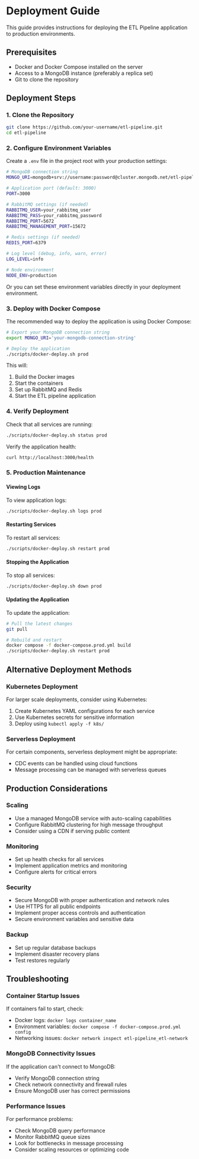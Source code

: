 # Deployment Guide

This guide provides instructions for deploying the ETL Pipeline application to production environments.

## Prerequisites

- Docker and Docker Compose installed on the server
- Access to a MongoDB instance (preferably a replica set)
- Git to clone the repository

## Deployment Steps

### 1. Clone the Repository

```bash
git clone https://github.com/your-username/etl-pipeline.git
cd etl-pipeline
```

### 2. Configure Environment Variables

Create a `.env` file in the project root with your production settings:

```bash
# MongoDB connection string
MONGO_URI=mongodb+srv://username:password@cluster.mongodb.net/etl-pipeline?retryWrites=true&w=majority

# Application port (default: 3000)
PORT=3000

# RabbitMQ settings (if needed)
RABBITMQ_USER=your_rabbitmq_user
RABBITMQ_PASS=your_rabbitmq_password
RABBITMQ_PORT=5672
RABBITMQ_MANAGEMENT_PORT=15672

# Redis settings (if needed)
REDIS_PORT=6379

# Log level (debug, info, warn, error)
LOG_LEVEL=info

# Node environment
NODE_ENV=production
```

Or you can set these environment variables directly in your deployment environment.

### 3. Deploy with Docker Compose

The recommended way to deploy the application is using Docker Compose:

```bash
# Export your MongoDB connection string
export MONGO_URI='your-mongodb-connection-string'

# Deploy the application
./scripts/docker-deploy.sh prod
```

This will:
1. Build the Docker images
2. Start the containers
3. Set up RabbitMQ and Redis
4. Start the ETL pipeline application

### 4. Verify Deployment

Check that all services are running:

```bash
./scripts/docker-deploy.sh status prod
```

Verify the application health:

```bash
curl http://localhost:3000/health
```

### 5. Production Maintenance

#### Viewing Logs

To view application logs:

```bash
./scripts/docker-deploy.sh logs prod
```

#### Restarting Services

To restart all services:

```bash
./scripts/docker-deploy.sh restart prod
```

#### Stopping the Application

To stop all services:

```bash
./scripts/docker-deploy.sh down prod
```

#### Updating the Application

To update the application:

```bash
# Pull the latest changes
git pull

# Rebuild and restart
docker compose -f docker-compose.prod.yml build
./scripts/docker-deploy.sh restart prod
```

## Alternative Deployment Methods

### Kubernetes Deployment

For larger scale deployments, consider using Kubernetes:

1. Create Kubernetes YAML configurations for each service
2. Use Kubernetes secrets for sensitive information
3. Deploy using `kubectl apply -f k8s/`

### Serverless Deployment

For certain components, serverless deployment might be appropriate:
- CDC events can be handled using cloud functions
- Message processing can be managed with serverless queues

## Production Considerations

### Scaling

- Use a managed MongoDB service with auto-scaling capabilities
- Configure RabbitMQ clustering for high message throughput
- Consider using a CDN if serving public content

### Monitoring

- Set up health checks for all services
- Implement application metrics and monitoring
- Configure alerts for critical errors

### Security

- Secure MongoDB with proper authentication and network rules
- Use HTTPS for all public endpoints
- Implement proper access controls and authentication
- Secure environment variables and sensitive data

### Backup

- Set up regular database backups
- Implement disaster recovery plans
- Test restores regularly

## Troubleshooting

### Container Startup Issues

If containers fail to start, check:
- Docker logs: `docker logs container_name`
- Environment variables: `docker compose -f docker-compose.prod.yml config`
- Networking issues: `docker network inspect etl-pipeline_etl-network`

### MongoDB Connectivity Issues

If the application can't connect to MongoDB:
- Verify MongoDB connection string
- Check network connectivity and firewall rules
- Ensure MongoDB user has correct permissions

### Performance Issues

For performance problems:
- Check MongoDB query performance
- Monitor RabbitMQ queue sizes
- Look for bottlenecks in message processing
- Consider scaling resources or optimizing code 